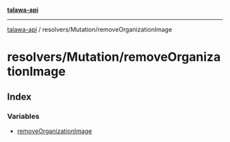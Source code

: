 [**talawa-api**](../../../README.md)

***

[talawa-api](../../../modules.md) / resolvers/Mutation/removeOrganizationImage

# resolvers/Mutation/removeOrganizationImage

## Index

### Variables

- [removeOrganizationImage](variables/removeOrganizationImage.md)
